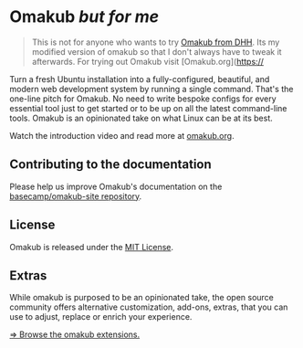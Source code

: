 # Omakub _but for me_

> This is not for anyone who wants to try [Omakub from DHH](https://omakub.org/). Its my modified version of omakub so that I don't always have to tweak it afterwards. For trying out Omakub visit [Omakub.org]([https://](https://omakub.org/)

Turn a fresh Ubuntu installation into a fully-configured, beautiful, and modern web development system by running a single command. That's the one-line pitch for Omakub. No need to write bespoke configs for every essential tool just to get started or to be up on all the latest command-line tools. Omakub is an opinionated take on what Linux can be at its best.

Watch the introduction video and read more at [omakub.org](https://omakub.org).

## Contributing to the documentation

Please help us improve Omakub's documentation on the [basecamp/omakub-site repository](https://github.com/basecamp/omakub-site).

## License

Omakub is released under the [MIT License](https://opensource.org/licenses/MIT).

## Extras

While omakub is purposed to be an opinionated take, the open source community offers alternative customization, add-ons, extras, that you can use to adjust, replace or enrich your experience.

[⇒ Browse the omakub extensions.](EXTENSIONS.md)
